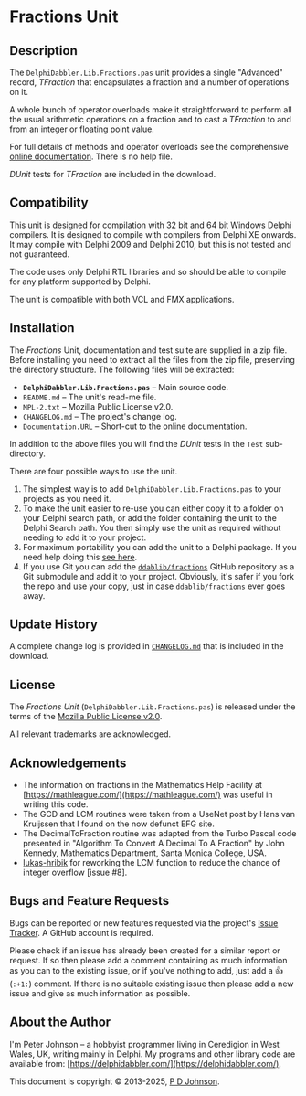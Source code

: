 ﻿# Fractions Unit

## Description

The `DelphiDabbler.Lib.Fractions.pas` unit provides a single "Advanced" record, _TFraction_ that encapsulates a fraction and a number of operations on it.

A whole bunch of operator overloads make it straightforward to perform all the usual arithmetic operations on a fraction and to cast a _TFraction_ to and from an integer or floating point value.

For full details of methods and operator overloads see the comprehensive [online documentation](https://delphidabbler.com/url/fractions-docs). There is no help file.

_DUnit_ tests for _TFraction_ are included in the download.

## Compatibility

This unit is designed for compilation with 32 bit and 64 bit Windows Delphi compilers. It is designed to compile with compilers from Delphi XE onwards. It may compile with Delphi 2009 and Delphi 2010, but this is not tested and not guaranteed.

The code uses only Delphi RTL libraries and so should be able to compile for any platform supported by Delphi.

The unit is compatible with both VCL and FMX applications.

## Installation

The _Fractions_ Unit, documentation and test suite are supplied in a zip file. Before installing you need to extract all the files from the zip file, preserving the directory structure. The following files will be extracted:

* **`DelphiDabbler.Lib.Fractions.pas`** – Main source code.
* `README.md` – The unit's read-me file.
* `MPL-2.txt` – Mozilla Public License v2.0.
* `CHANGELOG.md` – The project's change log.
* `Documentation.URL` – Short-cut to the online documentation.

In addition to the above files you will find the _DUnit_ tests in the `Test` sub-directory.

There are four possible ways to use the unit.

1. The simplest way is to add `DelphiDabbler.Lib.Fractions.pas` to your projects as you need it.
2. To make the unit easier to re-use you can either copy it to a folder on your Delphi search path, or add the folder containing the unit to the Delphi Search path. You then simply use the unit as required without needing to add it to your project.
3. For maximum portability you can add the unit to a Delphi package. If you need help doing this [see here](https://delphidabbler.com/url/install-comp).
4. If you use Git you can add the [`ddablib/fractions`](https://github.com/ddablib/fractions) GitHub repository as a Git submodule and add it to your project. Obviously, it's safer if you fork the repo and use your copy, just in case `ddablib/fractions` ever goes away.

## Update History

A complete change log is provided in [`CHANGELOG.md`](https://github.com/ddablib/fractions/blob/main/CHANGELOG.md) that is included in the download.

## License

The _Fractions Unit_ (`DelphiDabbler.Lib.Fractions.pas`) is released under the terms of the [Mozilla Public License v2.0](https://www.mozilla.org/MPL/2.0/).

All relevant trademarks are acknowledged.

## Acknowledgements

* The information on fractions in the Mathematics Help Facility at [https://mathleague.com/](https://mathleague.com/) was useful in writing this code.
* The GCD and LCM routines were taken from a UseNet post by Hans van Kruijssen that I found on the now defunct EFG site.
* The DecimalToFraction routine was adapted from the Turbo Pascal code presented in "Algorithm To Convert A Decimal To A Fraction" by John Kennedy, Mathematics Department, Santa Monica College, USA.
* [lukas-hribik](https://github.com/lukas-hribik) for reworking the LCM function to reduce the chance of integer overflow [issue #8].

## Bugs and Feature Requests

Bugs can be reported or new features requested via the project's [Issue Tracker](https://github.com/ddablib/fractions/issues). A GitHub account is required.

Please check if an issue has already been created for a similar report or request. If so then please add a comment containing as much information as you can to the existing issue, or if you've nothing to add, just add a :+1: (`:+1:`) comment. If there is no suitable existing issue then please add a new issue and give as much information as possible.

## About the Author

I'm Peter Johnson – a hobbyist programmer living in Ceredigion in West Wales, UK, writing mainly in Delphi. My programs and other library code are available from: [https://delphidabbler.com/](https://delphidabbler.com/).

This document is copyright © 2013-2025, [P D Johnson](https://gravatar.com/delphidabbler).
